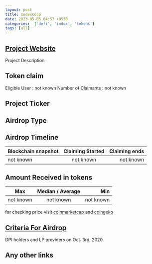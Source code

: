 ```yaml
---
layout: post
title: IndexCoop
date: 2023-05-05 04:57 +0530
categories:  ['defi', 'index', 'tokens']
tags: [all]
---
```





## [Project Website](https://www.indexcoop.com/farm)

 Project Description

## Token claim

Eligible User : not known
Number of Claimants : not known

## Project Ticker

## Airdrop Type

## Airdrop Timeline

| Blockchain snapshot     | Claiming Started           | Claiming ends    |
| ----------------------- |:--------------------------:| ----------------:|
|       not known         |        not known           |   not known      |

## Amount Received in tokens

| Max        |    Median / Average  |       Min    |
| ---------- |:--------------------:| ------------:|
| not known  |     not known        |  not known   |

for checking price visit [coinmarketcap](https://coinmarketcap.com/currencies/) and [coingeko](https://www.coingecko.com/en/coins/)

## [Criteria For Airdrop](link)

DPI holders and LP providers on Oct. 3rd, 2020.

## Any other links

